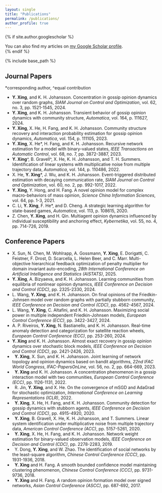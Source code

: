 ```yaml
---
layout: single
title: "Publications"
permalink: /publications/
author_profile: true
---
```


{% if site.author.googlescholar %}
  <div class="wordwrap">You can also find my articles on <a href="{{site.author.googlescholar}}">my Google Scholar profile</a>.</div>
{% endif %}

{% include base_path %}

## Journal Papers

*corresponding author, ^equal contribution
<ul id="customlistjournal" style="counter-reset: elementcounter 10;">

<li> <b>Y. Xing</b>, and K. H. Johansson. Concentration in gossip opinion dynamics over random graphs, <i>SIAM Journal on Control and Optimization</i>, vol. 62, no. 3, pp. 1521-1545, 2024. 
</li>

<li> <b>Y. Xing</b>, and K. H. Johansson. Transient behavior of gossip opinion dynamics with community structure, <i>Automatica</i>, vol. 164, p. 111627, 2024.
</li>

<li>  <b>Y. Xing</b>, X. He, H. Fang, and K. H. Johansson. Community structure recovery and interaction probability estimation for gossip opinion dynamics, <i>Automatica</i>, vol. 154, p. 111105, 2023.
</li>

<li>  <b>Y. Xing</b>, X. He*, H. Fang, and K. H. Johansson. Recursive network estimation for a model with binary-valued states, <i>IEEE Transactions on Automatic
  Control</i>, vol. 68, no. 7, pp. 3872-3887, 2023.
</li>

<li>  <b>Y. Xing</b>^, B. Gravell^, X. He, K. H. Johansson, and T. H. Summers. Identification of linear systems with multiplicative noise from multiple trajectory data, <i>Automatica</i>, vol. 144, p. 110486, 2022.
</li>

<li> X. He,  <b>Y. Xing</b>*, J. Wu, and K. H. Johansson. Event-triggered distributed estimation with decaying communication rate, <i>SIAM Journal on Control and Optimization</i>, vol. 60, no. 2, pp. 992-1017, 2022.
</li>

<li>  <b>Y. Xing</b>, Y. Hong, and H. Fang. A novel opinion model for complex macro-behaviors of mass opinion, <i>Science China Information Sciences</i>, vol. 64, pp. 1-3, 2021.
</li>

<li> C. Li,  <b>Y. Xing</b>, F. He*, and D. Cheng. A strategic learning algorithm for state-based games, <i>Automatica</i>, vol. 113, p. 108615, 2020.
</li>

<li> Z. Chen,  <b>Y. Xing</b>, and H. Qin. Multiagent opinion dynamics influenced by individual susceptibility and anchoring effect, <i>Kybernetika</i>, vol. 55, no. 4, pp. 714-726, 2019.
</li>

</ul>


## Conference Papers

<ul id="customlistconference" style="counter-reset: elementcounter 16;">

<li> X. Sun, N. Chen, M. Wohlrapp, A. Gossmann, <b>Y. Xing</b>, E. Dorigatti, C. Feistner, F. Drost, D. Scarcella, L. Helen Beer, and C. Marr. Multi-objective hierarchical feedback optimization of penalty multiplier for domain invariant auto-encoding, <i>28th International Conference on Artificial Intelligence and Statistics (AISTATS)</i>, 2025.
</li>

<li> <b>Y. Xing</b>, A. Bizyaeva, and K. H. Johansson. Learning communities from equilibria of nonlinear opinion dynamics, <i>IEEE Conference on Decision and Control (CDC)</i>, pp. 2325-2330, 2024.
</li>

<li> L. Wang, <b>Y. Xing</b>, and K. H. Johansson. On final opinions of the Friedkin-Johnsen model over random graphs with partially stubborn community, <i>IEEE Conference on Decision and Control (CDC)</i>, pp. 4562-4567, 2024.
</li>

<li> L. Wang, <b>Y. Xing</b>, C. Altafini, and K. H. Johansson. Maximizing social power in multiple independent Friedkin-Johnsen models, <i>European Control Conference (ECC)</i>, pp. 3422-3427, 2024.
</li>

<li> A. P. Riveiros, <b>Y. Xing</b>, N. Bastianello, and K. H. Johansson. Real-time anomaly detection and categorization for satellite reaction wheels, <i>European Control Conference (ECC)</i>, pp. 253-260, 2024.
</li>

<li> <b>Y. Xing</b> and K. H. Johansson. Almost exact recovery in gossip opinion dynamics over stochastic block models, <i>IEEE Conference on Decision and Control (CDC)</i>, pp. 2421-2426, 2023.
</li>

<li> &nbsp; <b>Y. Xing</b>, X. Sun, and K. H. Johansson. Joint learning of network topology and opinion dynamics based on bandit algorithms, <i>22nd IFAC World Congress</i>, <i>IFAC-PapersOnLine</i>, vol. 56, no. 2, pp. 664-669, 2023.
</li>

<li> &nbsp; <b>Y. Xing</b> and K. H. Johansson. A concentration phenomenon in a gossip interaction model with two communities, <i>European Control Conference (ECC)</i>, pp. 1126-1131, 2022.
</li>

<li> &nbsp; R. Jin, <b>Y. Xing</b>, and X. He. On the convergence of mSGD and AdaGrad for stochastic optimization, <i>International Conference on Learning
  Representations (ICLR)</i>, 2022.
</li>

<li> &nbsp; <b>Y. Xing</b>, X. He, H. Fang, and K. H. Johansson. Community detection for gossip dynamics with stubborn agents, <i>IEEE Conference on Decision and Control (CDC)</i>, pp. 4915-4920, 2020.
</li>

<li> &nbsp; <b>Y. Xing</b>, B. Gravell, X. He, K. H. Johansson, and T. Summers. Linear system identification under multiplicative noise from multiple trajectory data, <i>American Control Conference (ACC)</i>, pp. 5157-5261, 2020.
</li>

<li> &nbsp; <b>Y. Xing</b>, X. He, H. Fang, and K. H. Johansson. Network weight estimation for binary-valued observation models, <i>IEEE Conference on Decision and Control (CDC)</i>, pp. 2278-2283, 2019.
</li>

<li> &nbsp; Y. Dong, <b>Y. Xing</b>, and W. Zhao. The identification of social networks by the least-square algorithm, <i>Chinese Control Conference (CCC)</i>, pp. 1931-1936, 2018.
</li>

<li> &nbsp; <b>Y. Xing</b> and H. Fang. A smooth bounded confidence model maintaining clustering phenomenon, <i>Chinese Control Conference (CCC)</i>, pp. 9731-9736, 2018.
</li>

<li> &nbsp; <b>Y. Xing</b> and H. Fang. A random opinion formation model over signed networks, <i>Asian Control Conference (ASCC)</i>, pp. 687-692, 2017.
</li>

</ul>
